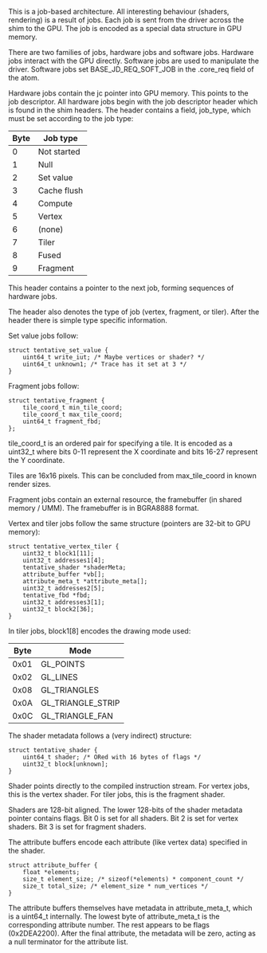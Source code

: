 This is a job-based architecture. All interesting behaviour (shaders,
rendering) is a result of jobs. Each job is sent from the driver across
the shim to the GPU. The job is encoded as a special data structure in
GPU memory.

There are two families of jobs, hardware jobs and software jobs.
Hardware jobs interact with the GPU directly. Software jobs are used to
manipulate the driver. Software jobs set BASE_JD_REQ_SOFT_JOB in the
.core_req field of the atom.

Hardware jobs contain the jc pointer into GPU memory. This points to the
job descriptor. All hardware jobs begin with the job descriptor header
which is found in the shim headers. The header contains a field,
job_type, which must be set according to the job type:

Byte  | Job type
----- | ---------
0     | Not started
1     | Null
2     | Set value
3     | Cache flush
4     | Compute
5     | Vertex
6     | (none)
7     | Tiler
8     | Fused
9     | Fragment

This header contains a pointer to the next job, forming sequences of
hardware jobs.

The header also denotes the type of job (vertex, fragment, or tiler).
After the header there is simple type specific information.

Set value jobs follow:

	struct tentative_set_value {
		uint64_t write_iut; /* Maybe vertices or shader? */
		uint64_t unknown1; /* Trace has it set at 3 */
	}


Fragment jobs follow:

	struct tentative_fragment {
		tile_coord_t min_tile_coord;
		tile_coord_t max_tile_coord;
		uint64_t fragment_fbd;
	};

tile_coord_t is an ordered pair for specifying a tile. It is encoded as
a uint32_t where bits 0-11 represent the X coordinate and bits 16-27
represent the Y coordinate.

Tiles are 16x16 pixels. This can be concluded from max_tile_coord in
known render sizes.

Fragment jobs contain an external resource, the framebuffer (in shared
memory / UMM). The framebuffer is in BGRA8888 format.

Vertex and tiler jobs follow the same structure (pointers are 32-bit to
GPU memory):

	struct tentative_vertex_tiler {
		uint32_t block1[11];
		uint32_t addresses1[4];
		tentative_shader *shaderMeta;
		attribute_buffer *vb[];
		attribute_meta_t *attribute_meta[];
		uint32_t addresses2[5];
		tentative_fbd *fbd;
		uint32_t addresses3[1];
		uint32_t block2[36];
	}

In tiler jobs, block1[8] encodes the drawing mode used:

Byte  | Mode
----- | -----
0x01  | GL_POINTS
0x02  | GL_LINES
0x08  | GL_TRIANGLES
0x0A  | GL_TRIANGLE_STRIP
0x0C  | GL_TRIANGLE_FAN

The shader metadata follows a (very indirect) structure:

	struct tentative_shader {
		uint64_t shader; /* ORed with 16 bytes of flags */
		uint32_t block[unknown];
	}

Shader points directly to the compiled instruction stream. For vertex
jobs, this is the vertex shader. For tiler jobs, this is the fragment
shader.

Shaders are 128-bit aligned. The lower 128-bits of the shader metadata
pointer contains flags. Bit 0 is set for all shaders. Bit 2 is set for
vertex shaders. Bit 3 is set for fragment shaders.

The attribute buffers encode each attribute (like vertex data) specified
in the shader.

	struct attribute_buffer {
		float *elements;
		size_t element_size; /* sizeof(*elements) * component_count */
		size_t total_size; /* element_size * num_vertices */
	}

The attribute buffers themselves have metadata in attribute_meta_t,
which is a uint64_t internally. The lowest byte of attribute_meta_t is
the corresponding attribute number. The rest appears to be flags
(0x2DEA2200). After the final attribute, the metadata will be zero,
acting as a null terminator for the attribute list.
